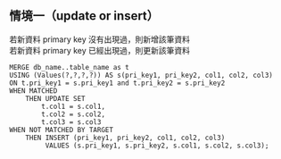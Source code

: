## 情境一（update or insert）
若新資料 primary key 沒有出現過，則新增該筆資料  
若新資料 primary key 已經出現過，則更新該筆資料  
  
```mysql
MERGE db_name..table_name as t
USING (Values(?,?,?,?)) AS s(pri_key1, pri_key2, col1, col2, col3)
ON t.pri_key1 = s.pri_key1 and t.pri_key2 = s.pri_key2 
WHEN MATCHED 
    THEN UPDATE SET 
        t.col1 = s.col1,
        t.col2 = s.col2,
        t.col3 = s.col3
WHEN NOT MATCHED BY TARGET 
    THEN INSERT (pri_key1, pri_key2, col1, col2, col3)
         VALUES (s.pri_key1, s.pri_key2, s.col1, s.col2, s.col3);
```
